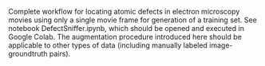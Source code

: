 Complete workflow for locating atomic defects in electron microscopy movies using only a single movie frame for generation of a training set. See notebook DefectSniffer.ipynb, which should be opened and executed in Google Colab. The augmentation procedure introduced here should be applicable to other types of data (including manually labeled image-groundtruth pairs).
